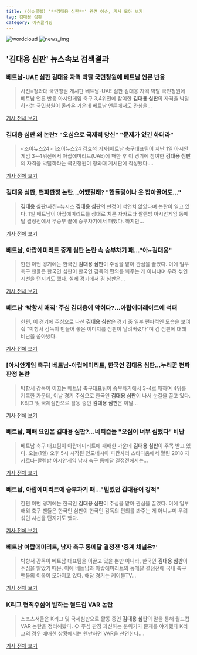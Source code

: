 ```yaml
---
title: (이슈클립) '**김대용 심판**' 관련 이슈, 기사 모아 보기
tag: 김대용 심판
category: 이슈클리핑
---
```

![wordcloud](https://s3.ap-northeast-2.amazonaws.com/lyrics101-wordcloud/2018-09-04-1536031852.png)
![news_img](https://user-images.githubusercontent.com/42597476/44507050-1206f400-a6e4-11e8-8d98-7ffbfebb353f.png)
## **'**김대용 심판**'** 뉴스속보 검색결과
### 베트남-UAE 심판 김대용 자격 박탈 국민청원에 베트남 언론 반응

>사진=청와대 국민청원 게시판 베트남-UAE 심판 김대용 자격 박탈 국민청원에 베트남 언론 반응 아시안게임 축구 3,4위전에 참여한 **김대용 심판**의 자격을 박탈하라는 국민청원이 올라온 가운데 베트남 언론에서도 관심을...

<a href="http://news20.busan.com/controller/newsController.jsp?newsId=20180904000096" target="_blank">기사 전체 보기</a>

### **김대용 심판** 왜 논란? "오심으로 국제적 망신" "문제가 있긴 하더라"

><조이뉴스24> [조이뉴스24 김효석 기자]베트남 축구대표팀이 지난 1일 아시안게임 3∼4위전에서 아랍에미리트(UAE)에 패한 후 이 경기에 참여한 **김대용 심판**의 자격을 박탈하라는 국민청원이 청와대 게시판에 작성됐다....

<a href="http://joynews.inews24.com/php/news_view.php?g_menu=702500&g_serial=1123015&rrf=nv" target="_blank">기사 전체 보기</a>

### **김대용 심판**, 편파판정 논란…어땠길래? "핸들링이나 옷 잡아끌어도…"

>**김대용 심판**/사진=뉴시스 **김대용 심판**의 판정이 석연치 않았다며 논란이 일고 있다. 1일 베트남이 아랍에미리트를 상대로 치른 자카르타 팔렘방 아시안게임 동메달 결정전에서 무승부 끝에 승부차기에서 패했다. 하지만...

<a href="http://www.starseoultv.com/news/articleView.html?idxno=506162" target="_blank">기사 전체 보기</a>

### 베트남, 아랍에미리트 중계 심판 논란 속 승부차기 패..."아~김대용"

>한편 이번 경기에는 한국인 **김대용 심판**이 주심을 맡아 관심을 끌었다. 이에 일부 축구 팬들은 한국인 심판이 한국인 감독의 편의를 봐주는 게 아니냐며 우려 섞인 시선을 던지기도 했다. 실제 경기에서 김 심판은...

<a href="http://www.kookje.co.kr/news2011/asp/newsbody.asp?code=0600&key=20180901.99099000084" target="_blank">기사 전체 보기</a>

### 베트남 '박항서 매직' 주심 김대용에 막히다?…아랍에미레이트에 석패

>한편, 이 경기에 주심으로 나선 **김대용 심판**은 경기 중 일부 편파적인 모습을 보여줘 "박항서 감독이 만들어 놓은 이미지를 심판이 날려버렸다"며 김 심판에 대해 비난을 쏟아냈다.

<a href="http://www.newsworks.co.kr/news/articleView.html?idxno=212125" target="_blank">기사 전체 보기</a>

### [아시안게임 축구] 베트남-아랍에미리트, 한국인 **김대용 심판**…누리꾼 편파판정 논란

>박항서 감독이 이끄는 베트남 축구대표팀이 승부차기에서 3-4로 패하며 4위를 기록한 가운데, 이날 경기 주심으로 한국인 **김대용 심판**이 나서 눈길을 끌고 있다. K리그 및 국제심판으로 활동 중인 **김대용 심판**은 이날...

<a href="http://news20.busan.com/controller/newsController.jsp?newsId=20180901000092" target="_blank">기사 전체 보기</a>

### 베트남, 패배 요인은 **김대용 심판**?…네티즌들 "오심이 너무 심했다" 비난

>베트남 축구 대표팀이 아랍에미리트에 패배한 가운데 **김대용 심판**이 주목 받고 있다. 오늘(1일) 오후 5시 시작된 인도네시아 파칸사리 스타디움에서 열린 2018 자카르타-팔렘방 아시안게임 남자 축구 동메달 결정전에서는...

<a href="http://www.starseoultv.com/news/articleView.html?idxno=505932" target="_blank">기사 전체 보기</a>

### 베트남, 아랍에미리트에 승부차기 패..."믿었던 김대용이 강적"

>한편 이번 경기에는 한국인 **김대용 심판**이 주심을 맡아 관심을 끌었다. 이에 일부 해외 축구 팬들은 한국인 심판이 한국인 감독의 편의를 봐주는 게 아니냐며 우려 섞인 시선을 던지기도 했다.

<a href="http://www.kookje.co.kr/news2011/asp/newsbody.asp?code=0600&key=20180902.99099000147" target="_blank">기사 전체 보기</a>

### 베트남 아랍에미리트, 남자 축구 동메달 결정전 '중계 채널은?'

>박항서 감독이 베트남 대표팀을 이끌고 있을 뿐만 아니라, 한국인 **김대용 심판**이 주심을 맡았기 때문. 이에 베트남과 아랍에미리트의 동메달 결정전에 국내 축구 팬들의 이목이 모아지고 있다. 해당 경기는 케이블TV...

<a href="http://tvdaily.asiae.co.kr/read.php3?aid=15357890621390959002" target="_blank">기사 전체 보기</a>

### K리그 현직주심이 말하는 월드컵 VAR 논란

>스포츠서울은 K리그 및 국제심판으로 활동 중인 **김대용 심판**의 말을 통해 월드컵 VAR 논란을 정리해봤다. ◇ 주심 판정 과신하는 분위기가 문제를 야기했다 K리그의 경우 애매한 상황에서는 웬만하면 VAR을 선언한다....

<a href="http://www.sportsseoul.com/news/read/652215" target="_blank">기사 전체 보기</a>


